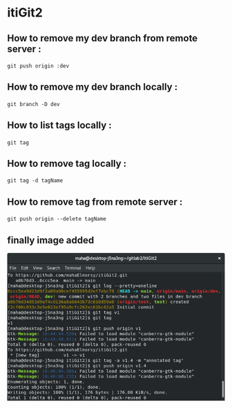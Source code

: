 # itiGit2
## How to remove my dev branch from remote server :
   `git push origin :dev`
   
## How to remove my dev branch locally :
   `git branch -D dev`


## How to list tags locally :
   `git tag`
   
## How to remove tag locally :
   `git tag -d tagName`

## How to remove tag from remote server :
   `git push origin --delete tagName`
   

## finally image added
![img](https://github.com/mahaElmorsy/itiGit2/blob/main/imgs/gitlab2.png)
